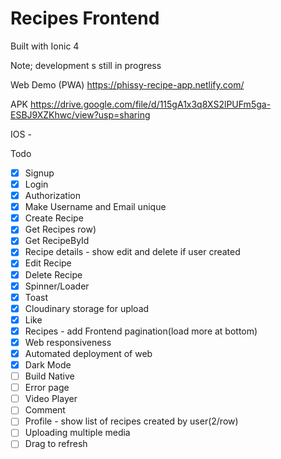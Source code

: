 # Recipes Frontend 
Built with Ionic 4

Note; development s still in progress

Web Demo (PWA) https://phissy-recipe-app.netlify.com/

APK https://drive.google.com/file/d/115gA1x3q8XS2lPUFm5ga-ESBJ9XZKhwc/view?usp=sharing

IOS -



Todo 
- [x] Signup
- [x] Login
- [x] Authorization 
- [x] Make Username and Email unique 
- [x] Create Recipe
- [x] Get Recipes row)
- [x] Get RecipeById
- [x] Recipe details - show edit and delete if user created
- [x] Edit Recipe
- [x] Delete Recipe
- [x] Spinner/Loader
- [x] Toast
- [x] Cloudinary storage for upload 
- [x] Like
- [x] Recipes - add Frontend pagination(load more at bottom)
- [x] Web responsiveness
- [x] Automated deployment of web
- [x] Dark Mode
- [ ] Build Native
- [ ] Error page
- [ ] Video Player
- [ ] Comment
- [ ] Profile - show list of recipes created by user(2/row)
- [ ] Uploading multiple media
- [ ] Drag to refresh

